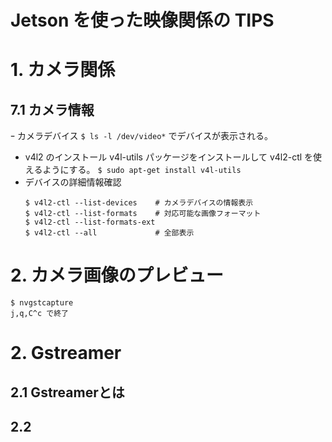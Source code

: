 # Jetson を使った映像関係の TIPS
# 1. カメラ関係
## 7.1 カメラ情報
ｰ カメラデバイス ```$ ls -l /dev/video*``` でデバイスが表示される。
- v4l2 のインストール
    v4l-utils パッケージをインストールして v4l2-ctl を使えるようにする。
    ```$ sudo apt-get install v4l-utils```
- デバイスの詳細情報確認
    ```
    $ v4l2-ctl --list-devices    # カメラデバイスの情報表示
    $ v4l2-ctl --list-formats    # 対応可能な画像フォーマット
    $ v4l2-ctl --list-formats-ext
    $ v4l2-ctl --all             # 全部表示
    ```
# 2. カメラ画像のプレビュー
    $ nvgstcapture
    j,q,C^c で終了

# 2. Gstreamer



## 2.1 Gstreamerとは
## 2.2 